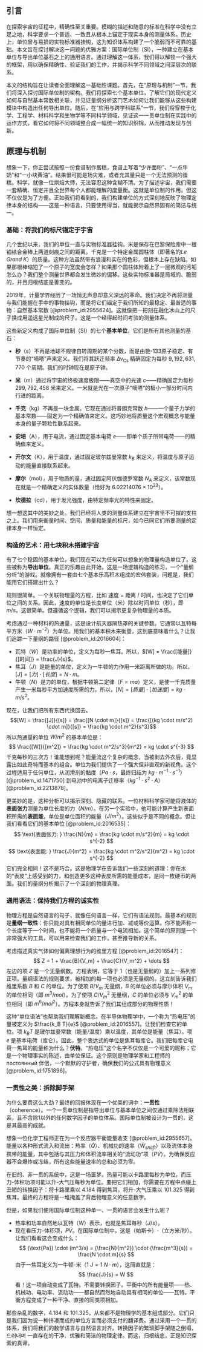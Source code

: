 ## 引言
在探索宇宙的征程中，精确性至关重要。模糊的描述和随意的标准在科学中没有立足之地，科学要求一个普适、一致且从根本上锚定于现实本身的测量体系。历史上，单位曾与易损的实物标准器挂钩，这为知识体系构建了一个脆弱而不可靠的基础。本文旨在探讨解决这一问题的优雅方案：国际单位制（SI），一种建立在基本单位与导出单位基石之上的通用语言。通过理解这一体系，我们得以解锁一个强大的框架，用以确保精确性、验证我们的工作，并揭示科学不同领域之间深层次的联系。

本文的结构旨在让读者全面理解这一基础性课题。首先，在“原理与机制”一节，我们将深入探讨国际单位制的架构。我们将探索七个基本单位，了解它们的现代定义如何与自然基本常数相关联，并见证量纲分析这门艺术如何让我们能够从这些构建模块中构造出任何导出单位。随后，在“应用与跨学科联系”一节，我们将穿梭于化学、工程学、材料科学和生物学等不同科学领域，见证这一一贯单位制在实践中的运作方式，看它如何将不同领域整合成一幅统一的知识织锦，从而推动发现与创新。

## 原理与机制

想象一下，你正尝试按照一份食谱制作蛋糕，食谱上写着“少许面粉”、“一点牛奶”和“一小块黄油”。结果很可能是场灾难，或者充其量只是一个无法预测的蛋糕。科学，就像一位烘焙大师，无法容忍这种含糊不清。为了描述宇宙，我们需要一套精确、恒定并且全世界每个人都能理解的度量衡。这就是单位制的作用。但这不仅仅是为了方便。正如我们将看到的，我们构建单位的方式深刻地反映了物理定律本身的结构——这是一种语言，只要使用得当，就能揭示自然界固有的简洁与统一。

### 基础：将我们的标尺锚定于宇宙

几个世纪以来，我们的单位一直与实物标准器挂钩。米是保存在巴黎保险库中一根铂铱合金棒上两道刻痕之间的距离。千克是一个特定金属圆柱体（即著名的*Le Grand K*）的质量。这种方法虽然带有浪漫和实在的色彩，但根本上存在缺陷。如果那根棒缩短了一个原子的宽度会怎样？如果那个圆柱体附着上了一层微观的污垢怎么办？我们整个测量世界都会发生微妙的偏移。这些实物标准器是局域的、脆弱的，并且归根结底是善变的。

2019年，计量学界经历了一场悄无声息却意义深远的革命。我们决定不再将测量与我们能握在手中的事物挂钩，而是将它们锚定于我们所知的最稳定、最普适的事物：自然基本常数 [@problem_id:2955624]。这就像把一把刻在融化冰山上的尺子换成用遥远星光制成的尺子。这是一个经得起时间考验的测量体系。

这些新定义构成了国际单位制（SI）的七个**基本单位**，它们是所有其他测量的基石：

-   **秒**（s）不再是地球不规律自转周期的某个分数，而是由铯-133原子稳定、有节奏的“嘀嗒”声来定义。我们将其跃迁频率 $\Delta \nu_{\text{Cs}}$ 精确固定为每秒 $9,192,631,770$ 个周期。我们的时钟现在是原子钟。

-   **米**（m）通过将宇宙的终极速度极限——真空中的光速 $c$——精确固定为每秒 $299,792,458$ 米来定义。一米就是光在一次原子“嘀嗒”的极小一部分时间内行进的距离。

-   **千克**（kg）不再是一块金属。它现在通过将普朗克常数 $h$——一个量子力学的基本常数——固定为一个精确值来定义。这巧妙地将质量这个宏观概念与能量本身的量子颗粒性联系起来。

-   **安培**（A），用于电流，通过固定基本电荷 $e$——即单个质子所带电荷——的精确值来定义。

-   **开尔文**（K），用于温度，通过固定玻尔兹曼常数 $k_B$ 来定义，将温度与原子运动的能量直接联系起来。

-   **摩尔**（mol），用于物质的量，通过固定阿伏伽德罗常数 $N_A$ 来定义，该常数现在就是一个精确定义的实体数量（恰好为 $6.02214076 \times 10^{23}$）。

-   **坎德拉**（cd），用于发光强度，由特定频率光的特性来固定。

想一想这其中的美妙之处。我们已经将人类的测量体系建立在宇宙坚不可摧的支柱之上。我们用来衡量时间、空间、质量和能量的标尺，如今已同它们所要测量的定律本身一样恒定。

### 构造的艺术：用七块积木搭建宇宙

有了七个稳固的基本单位，我们现在可以为任何可以想象的物理量构造单位了。这些被称为**导出单位**。真正的乐趣由此开始，这是一场逻辑构造的练习，一个“量纲分析”的游戏。就像拥有一套由七个基本乐高积木组成的宏伟套装，问题是，我们能用它们搭建出什么？

规则很简单。一个关联物理量的方程，比如 速度 = 距离 / 时间，也决定了它们单位之间的关系。因此，速度的单位是长度单位（米）除以时间单位（秒），即 $m/s$。这很简单。但遵循这个逻辑，我们可以揭示更复杂物理量的本质。

考虑通过一种材料的热通量，这是设计航天器隔热罩的关键参数。它通常以瓦特每平方米（$W \cdot m^{-2}$）为单位。用我们的基本积木来衡量，这到底意味着什么？让我们追踪一下量纲的路径 [@problem_id:2016604]：

- 瓦特（$W$）是功率的单位，定义为每秒一焦耳。所以，$[W] = \frac{[能量]}{[时间]} = \frac{J}{s}$。
- 焦耳（$J$）是能量的单位，定义为一牛顿的力作用一米距离所做的功。所以，$[J] = [力] \cdot [长度] = N \cdot m$。
- 牛顿（$N$）是力的单位，根据牛顿第二定律（$F=ma$）定义，是使一千克质量产生一米每秒平方加速度所需的力。所以，$[N] = [质量] \cdot [加速度] = kg \cdot m/s^2$。

现在，让我们把所有东西代换回去。
$$[W] = \frac{[J]}{[s]} = \frac{[N \cdot m]}{[s]} = \frac{[(kg \cdot m/s^2) \cdot m]}{[s]} = \frac{kg \cdot m^2}{s^3}$$
所以热通量的单位 $W/m^2$ 的基本单位是：
$$ \frac{[W]}{[m^2]} = \frac{kg \cdot m^2/s^3}{m^2} = kg \cdot s^{-3} $$
千克每秒的三次方！谁能想到呢？能量流这个复杂的概念，当被剥去外衣后，竟显露出如此奇特而基本的组合。单位为我们提供了一个强大但非直观的新视角。这个过程适用于任何单位，从润滑剂的黏度（$Pa \cdot s$，最终归结为 $kg \cdot m^{-1} \cdot s^{-1}$）[@problem_id:1471750] 到电池中的电离子迁移率（$kg^{-1} \cdot s^2 \cdot A$）[@problem_id:2213878]。

更美妙的是，这种分析可以揭示深刻、隐藏的联系。一位材料科学家可能将液体的**表面张力**测量为单位长度的力（$N/m$）。在另一个实验中，他可能计算产生新表面积所需的**表面能**，单位是单位面积的能量（$J/m^2$）。这些似乎是不同的概念。但让我们看看它们的基本单位 [@problem_id:2016535]：
$$ \text{表面张力: } \frac{N}{m} = \frac{kg \cdot m/s^2}{m} = kg \cdot s^{-2} $$
$$ \text{表面能: } \frac{J}{m^2} = \frac{kg \cdot m^2/s^2}{m^2} = kg \cdot s^{-2} $$
它们完全相同！这不是巧合。这是物理学在告诉我们一些深刻的道理：你在水的“表皮”上感受到的力，和创造更多这种表皮所需的能量成本，是同一枚硬币的两面。我们的量纲分析揭示了一个深刻的物理真理。

### 通用语法：保持我们方程的诚实性

物理方程是自然语言的句子，就像任何语言一样，它们有语法规则。最基本的规则是**量纲一致性**：你只能对具有相同单位的量进行加、减或等价运算。你不能声称一个长度等于一个时间，也不能将一个质量与一个电流相加。这个简单的原则是一个非常强大的工具，可以用来检查我们的工作，甚至推导新的关系。

考虑描述真实气体如何偏离理想行为的维里方程 [@problem_id:2016547]：
$$ Z = 1 + \frac{B}{V_m} + \frac{C}{V_m^2} + \dots $$
左边的项 $Z$ 是一个无量纲数。方程表明，它等于 $1$（也是无量纲的）加上一系列修正项。量纲语法的规则要求，被相加的每一项也必须是无量纲的。这立刻告诉我们维里系数 $B$ 和 $C$ 的单位。为了使项 $B/V_m$ 无量纲，$B$ 的单位必须与摩尔体积 $V_m$ 的单位相同（即 $m^3/mol$）。为了使项 $C/V_m^2$ 无量纲，$C$ 的单位必须与 $V_m^2$ 的单位相同（即 $m^6/mol^2$）。方程本身就告诉了我们其组成部分的物理性质！

这种“单位语法”也帮助我们理解新概念。在半导体物理学中，一个称为“热电压”的量被定义为 $\frac{k_B T}{e}$ [@problem_id:2016557]。让我们检查它的单位。项 $k_B T$ 是玻尔兹曼常数（能量/温度）乘以温度，其单位是能量（焦耳）。项 $e$ 是基本电荷（库仑）。因此，整个表达式的单位是焦耳每库仑。我们把每库仑电荷一焦耳的能量称为什么？**伏特**。“热电压”这个名字不仅仅是一个可爱的昵称；它是一个物理事实的陈述，由单位保证。这个原则是物理学家和工程师的 постоянный 伴侣，一个默默的守护者，确保我们的公式具有物理意义 [@problem_id:1751896]。

### 一贯性之美：拆除脚手架

为什么要费这么大劲？最终的回报体现在一个优美的词中：**一贯性**（coherence）。一个一贯单位制是指导出单位与基本单位之间仅通过乘除法相联系，且不含除1以外的任何数字因子的单位体系。国际单位制被设计为一贯的，这是其最高的成就。

想象一位化学工程师正在为一个反应器平衡能量收支 [@problem_id:2955657]。能量以各种形式流入和流出：热率（$\dot{Q}$）、机械功的速率（$\dot{W}_{shaft}$）以及流体本身携带的能量，其中包括与其压力和体积流率相关的“流动功”项（$P \dot{V}$）。为确保反应器不会爆炸或冻结，所有这些能量速率的总和必须为零。

在旧的、非一贯的系统中，这是一场噩梦。热量可能以卡路里每秒为单位，而压力-体积功项可能以升-大气压每秒为单位。要把它们相加，你需要在方程中点缀上丑陋的转换因子：将卡路里乘以 $4.184$ 得到焦耳，将升-大气压乘以 $101.325$ 得到焦耳。最终的方程将是一堆掩盖了背后物理意义的任意数字。

但是，如果我们使用国际单位制这种单一、一贯的语言会发生什么呢？
- 热率和功率自然地以瓦特（$W$）表示，也就是焦耳每秒（$J/s$）。
- 现在看压力-体积项，$P \dot{V}$。在国际单位制中，这是（帕斯卡）$\cdot$（立方米/秒）。让我们看看这会变成什么：
$$ (\text{Pa}) \cdot (m^3/s) = (\frac{N}{m^2}) \cdot (\frac{m^3}{s}) = \frac{N \cdot m}{s} $$
由于一焦耳定义为一牛顿-米（$1\ J = 1\ N \cdot m$），这简直就是：
$$ \frac{J}{s} = W $$
看！这一项自动变成了瓦特。不需要转换因子。平衡中的所有能量项——热、机械功、电功率、流动功——都自然而然地自动具有相同的单位——瓦特。平衡方程变成了一种干净、直接的同类项相加。

那些杂乱的数字，$4.184$ 和 $101.325$，从来都不是物理学的基本组成部分。它们只是我们因为说一种拼凑而成的单位方言而必须支付的翻译费。通过采用一个一贯的体系，我们将我们的数学语言与自然语言对齐。转换因子的繁琐脚手架随之倒塌， 드러내며 一直存在的干净、优雅和简洁的物理定律。而这，归根结底，正是知识探索的真谛。

